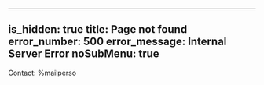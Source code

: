 -----
is_hidden: true
title: Page not found
error_number: 500
error_message: Internal Server Error
noSubMenu: true
-----
Contact: %mailperso
